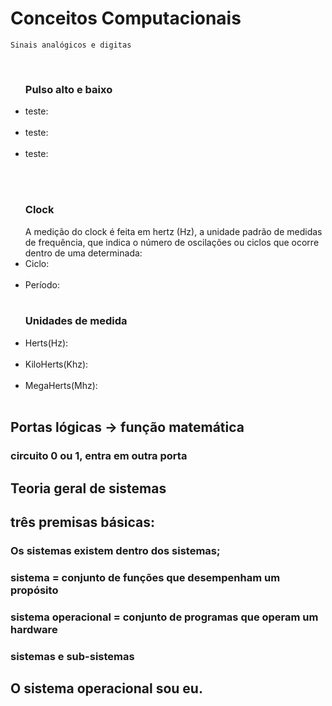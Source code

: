# Conceitos Computacionais
    Sinais analógicos e digitas 
 <br>
 <ul><h3>Pulso alto e baixo</h3>
 <li>teste:
 
 </li>
 
 <br>
 
 <li>teste:
 
 </li>
 
 <br>
 
 <li>teste:
 
 </li>
 
 <br>
 
 </ul>
 
 <br>
 <ul><h3>Clock</h3>
A medição do clock é feita em hertz (Hz), a unidade padrão de medidas de frequência, que indica o número de oscilações ou ciclos que ocorre dentro de uma determinada: 
 <li>Ciclo:
 

 </li>
 <br>
 <li>Período:
 
 </li>
 <br>
 </ul>
 
 <ul><h3>Unidades de medida</h3>
 <li>Herts(Hz):
 
 </li>
 <br>
 <li>KiloHerts(Khz):
 
 </li>
 <br>
 <li>MegaHerts(Mhz):
 
 </li>
 <br>
 </ul>
 
 
 ## Portas lógicas -> função matemática
 ### circuito 0 ou 1, entra em outra porta
 
 ## Teoria geral de sistemas
 ## três premisas básicas:
 ### Os sistemas existem dentro dos sistemas;
 ### sistema = conjunto de funções que desempenham um propósito
 ### sistema operacional = conjunto de programas que operam um hardware
 ### sistemas e sub-sistemas
 ## O sistema operacional sou eu.
 
 
 
 
 